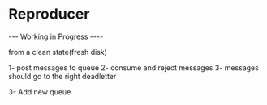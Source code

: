 # Reproducer

--- Working in Progress ----

from a clean state(fresh disk)

1- post messages to queue
2- consume and reject messages
3- messages should go to the right deadletter

3- Add new queue
